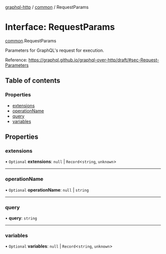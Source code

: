 [graphql-http](../README.md) / [common](../modules/common.md) / RequestParams

# Interface: RequestParams

[common](../modules/common.md).RequestParams

Parameters for GraphQL's request for execution.

Reference: https://graphql.github.io/graphql-over-http/draft/#sec-Request-Parameters

## Table of contents

### Properties

- [extensions](common.RequestParams.md#extensions)
- [operationName](common.RequestParams.md#operationname)
- [query](common.RequestParams.md#query)
- [variables](common.RequestParams.md#variables)

## Properties

### extensions

• `Optional` **extensions**: ``null`` \| `Record`<`string`, `unknown`\>

___

### operationName

• `Optional` **operationName**: ``null`` \| `string`

___

### query

• **query**: `string`

___

### variables

• `Optional` **variables**: ``null`` \| `Record`<`string`, `unknown`\>

